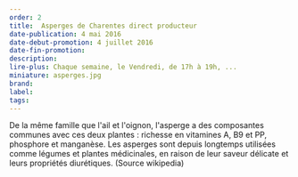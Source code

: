 ```yaml
---
order: 2
title:  Asperges de Charentes direct producteur
date-publication: 4 mai 2016
date-debut-promotion: 4 juillet 2016
date-fin-promotion:
description: 
lire-plus: Chaque semaine, le Vendredi, de 17h à 19h, ...
miniature: asperges.jpg
brand:
label: 
tags:
---
```

<!--fin-excerpt-->
<!-- ******************************** -->
<!-- **** début contenu détaillé **** -->

De la même famille que l'ail et l'oignon, l'asperge a des composantes communes avec ces deux plantes : richesse en vitamines A, B9 et PP, phosphore et manganèse.
Les asperges sont depuis longtemps utilisées comme légumes et plantes médicinales, en raison de leur saveur délicate et leurs propriétés diurétiques. 
(Source wikipedia)

<!-- **** fin contenu détaillé **** -->
<!-- ****************************** -->